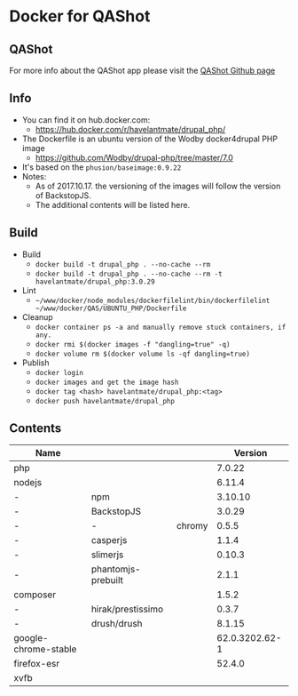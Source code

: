 # Docker for QAShot
## QAShot
For more info about the QAShot app please visit the [QAShot Github page](https://github.com/brainsum/qashot)

## Info
- You can find it on hub.docker.com:
    - https://hub.docker.com/r/havelantmate/drupal_php/
- The Dockerfile is an ubuntu version of the Wodby docker4drupal PHP image
    - https://github.com/Wodby/drupal-php/tree/master/7.0
- It's based on the ```phusion/baseimage:0.9.22```
- Notes:
    - As of 2017.10.17. the versioning of the images will follow the version of BackstopJS.
    - The additional contents will be listed here.

## Build
- Build
    - ```docker build -t drupal_php . --no-cache --rm```
    - ```docker build -t drupal_php . --no-cache --rm -t havelantmate/drupal_php:3.0.29```
- Lint
    - ```~/www/docker/node_modules/dockerfilelint/bin/dockerfilelint ~/www/docker/QAS/UBUNTU_PHP/Dockerfile```
- Cleanup
    - ```docker container ps -a and manually remove stuck containers, if any.```
    - ```docker rmi $(docker images -f "dangling=true" -q)```
    - ```docker volume rm $(docker volume ls -qf dangling=true)```
- Publish
    - ```docker login```
    - ```docker images and get the image hash```
    - ```docker tag <hash> havelantmate/drupal_php:<tag>```
    - ```docker push havelantmate/drupal_php```

## Contents
|Name|||Version|
|---|---|---|---|
|php|||7.0.22|
|nodejs|||6.11.4|
|-|npm||3.10.10|
|-|BackstopJS||3.0.29|
|-|-|chromy|0.5.5|
|-|casperjs||1.1.4|
|-|slimerjs||0.10.3|
|-|phantomjs-prebuilt||2.1.1|
|composer|||1.5.2|
|-|hirak/prestissimo||0.3.7|
|-|drush/drush||8.1.15|
|google-chrome-stable|||62.0.3202.62-1|
|firefox-esr|||52.4.0|
|xvfb||||
